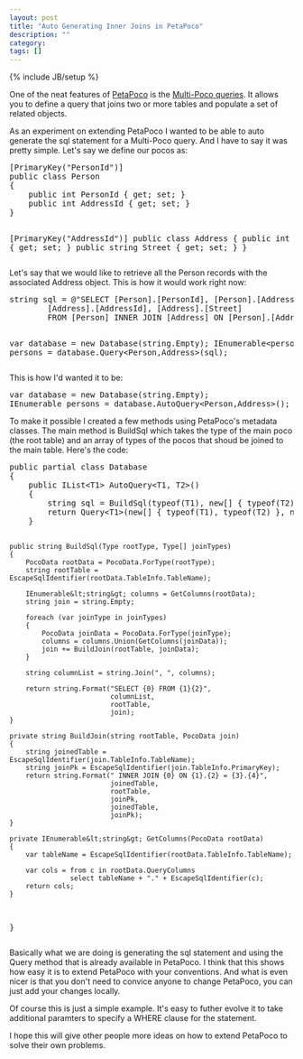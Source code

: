 ```yaml
---
layout: post
title: "Auto Generating Inner Joins in PetaPoco"
description: ""
category: 
tags: []
---
```

{% include JB/setup %}

<div id="post">
<p>One of the neat features of <a href="http://www.toptensoftware.com/petapoco/" title="PetaPoco">PetaPoco</a> is the&nbsp;<a href="http://www.toptensoftware.com/Articles/111/PetaPoco-Experimental-Multi-Poco-Queries" title="Multi-Poco queries">Multi-Poco queries</a>. It allows you to define a query that joins two or more tables and populate a set of related objects.</p>
<p>As an experiment on extending PetaPoco I wanted to be able to auto generate the sql statement for a Multi-Poco query. And I have to say it was pretty simple. Let's say we define our pocos as:</p>
<pre title="code" class="brush: csharp">[PrimaryKey("PersonId")]
public class Person
{
    public int PersonId { get; set; }
    public int AddressId { get; set; }
}

[PrimaryKey("AddressId")]
public class Address
{
    public int AddressId { get; set; }
    public string Street { get; set; }
}
</pre>
<p>Let's say that we would like to retrieve all the Person records with the associated Address object. This is how it would work right now:</p>
<pre title="code" class="brush: csharp">string sql = @"SELECT [Person].[PersonId], [Person].[AddressId],
        [Address].[AddressId], [Address].[Street]
        FROM [Person] INNER JOIN [Address] ON [Person].[AddressId] = [Address].[AddressId]";

var database = new Database(string.Empty);
IEnumerable&lt;person&gt; persons = database.Query&lt;Person,Address&gt;(sql);
</pre>
<p>This is how I'd wanted it to be:</p>
<pre title="code" class="brush: csharp">var database = new Database(string.Empty);
IEnumerable<person> persons = database.AutoQuery&lt;Person,Address&gt;(); </person></pre>
<p>To make it possible I created a few methods using PetaPoco's metadata classes. The main method is BuildSql which takes the type of the main poco (the root table) and an array of types of the pocos that shoud be joined to the main table. Here's the code:</p>
<pre title="code" class="brush: csharp">public partial class Database
{
    public IList&lt;T1&gt; AutoQuery&lt;T1, T2&gt;()
    {
        string sql = BuildSql(typeof(T1), new[] { typeof(T2) });
        return Query&lt;T1&gt;(new[] { typeof(T1), typeof(T2) }, null, sql, null).ToList();
    }

    public string BuildSql(Type rootType, Type[] joinTypes)
    {
        PocoData rootData = PocoData.ForType(rootType);
        string rootTable = EscapeSqlIdentifier(rootData.TableInfo.TableName);

        IEnumerable&lt;string&gt; columns = GetColumns(rootData);
        string join = string.Empty;

        foreach (var joinType in joinTypes)
        {
            PocoData joinData = PocoData.ForType(joinType);
            columns = columns.Union(GetColumns(joinData));
            join += BuildJoin(rootTable, joinData);
        }

        string columnList = string.Join(", ", columns);

        return string.Format("SELECT {0} FROM {1}{2}",
                             columnList,
                             rootTable,
                             join);
    }

    private string BuildJoin(string rootTable, PocoData join)
    {
        string joinedTable = EscapeSqlIdentifier(join.TableInfo.TableName);
        string joinPk = EscapeSqlIdentifier(join.TableInfo.PrimaryKey);
        return string.Format(" INNER JOIN {0} ON {1}.{2} = {3}.{4}",
                             joinedTable,
                             rootTable,
                             joinPk,
                             joinedTable,
                             joinPk);
    }

    private IEnumerable&lt;string&gt; GetColumns(PocoData rootData)
    {
        var tableName = EscapeSqlIdentifier(rootData.TableInfo.TableName);

        var cols = from c in rootData.QueryColumns
                   select tableName + "." + EscapeSqlIdentifier(c);
        return cols;
    }
}
</pre>
<p>Basically what we are doing is generating the sql statement and using the Query method that is already available in PetaPoco. I think that this shows how easy it is to extend PetaPoco with your conventions. And what is even nicer is that you don't need to convice anyone to change PetaPoco, you can just add your changes locally.</p>
<p>Of course this is just a simple example. It's easy to futher evolve it to take additional paramters to specify a WHERE clause for the statement.</p>
<p>I hope this will give other people more ideas on how to extend PetaPoco to solve their own problems.</p>
</div>